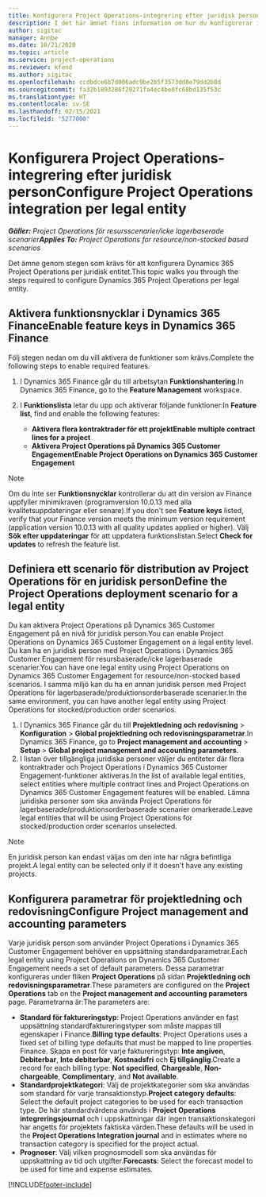```yaml
---
title: Konfigurera Project Operations-integrering efter juridisk person
description: I det här ämnet finns information om hur du konfigurerar integrering efter juridisk person i Project Operations.
author: sigitac
manager: Annbe
ms.date: 10/21/2020
ms.topic: article
ms.service: project-operations
ms.reviewer: kfend
ms.author: sigitac
ms.openlocfilehash: ccdbdce6b7d006adc9be2b5f3573dd8e79dd2b8d
ms.sourcegitcommit: fa32b1893286f20271fa4ec4be8fc68bd135f53c
ms.translationtype: HT
ms.contentlocale: sv-SE
ms.lasthandoff: 02/15/2021
ms.locfileid: "5277000"
---
```

# <a name="configure-project-operations-integration-per-legal-entity"></a><span data-ttu-id="ce91f-103">Konfigurera Project Operations-integrering efter juridisk person</span><span class="sxs-lookup"><span data-stu-id="ce91f-103">Configure Project Operations integration per legal entity</span></span> 

<span data-ttu-id="ce91f-104">_**Gäller:** Project Operations för resursscenarier/icke lagerbaserade scenarier_</span><span class="sxs-lookup"><span data-stu-id="ce91f-104">_**Applies To:** Project Operations for resource/non-stocked based scenarios_</span></span>

<span data-ttu-id="ce91f-105">Det ämne genom stegen som krävs för att konfigurera Dynamics 365 Project Operations per juridisk entitet.</span><span class="sxs-lookup"><span data-stu-id="ce91f-105">This topic walks you through the steps required to configure Dynamics 365 Project Operations per legal entity.</span></span>

## <a name="enable-feature-keys-in-dynamics-365-finance"></a><span data-ttu-id="ce91f-106">Aktivera funktionsnycklar i Dynamics 365 Finance</span><span class="sxs-lookup"><span data-stu-id="ce91f-106">Enable feature keys in Dynamics 365 Finance</span></span>

<span data-ttu-id="ce91f-107">Följ stegen nedan om du vill aktivera de funktioner som krävs.</span><span class="sxs-lookup"><span data-stu-id="ce91f-107">Complete the following steps to enable required features.</span></span>

1. <span data-ttu-id="ce91f-108">I Dynamics 365 Finance går du till arbetsytan **Funktionshantering**.</span><span class="sxs-lookup"><span data-stu-id="ce91f-108">In Dynamics 365 Finance, go to the **Feature Management** workspace.</span></span>
2. <span data-ttu-id="ce91f-109">I **Funktionslista** letar du upp och aktiverar följande funktioner:</span><span class="sxs-lookup"><span data-stu-id="ce91f-109">In **Feature list**, find and enable the following features:</span></span>
  
    - <span data-ttu-id="ce91f-110">**Aktivera flera kontraktrader för ett projekt**</span><span class="sxs-lookup"><span data-stu-id="ce91f-110">**Enable multiple contract lines for a project**</span></span>
    - <span data-ttu-id="ce91f-111">**Aktivera Project Operations på Dynamics 365 Customer Engagement**</span><span class="sxs-lookup"><span data-stu-id="ce91f-111">**Enable Project Operations on Dynamics 365 Customer Engagement**</span></span>

> [!NOTE]
> <span data-ttu-id="ce91f-112">Om du inte ser **Funktionsnycklar** kontrollerar du att din version av Finance uppfyller minimikraven (programversion 10.0.13 med alla kvalitetsuppdateringar eller senare).</span><span class="sxs-lookup"><span data-stu-id="ce91f-112">If you don't see **Feature keys** listed, verify that your Finance version meets the minimum version requirement (application version 10.0.13 with all quality updates applied or higher).</span></span> <span data-ttu-id="ce91f-113">Välj **Sök efter uppdateringar** för att uppdatera funktionslistan.</span><span class="sxs-lookup"><span data-stu-id="ce91f-113">Select **Check for updates** to refresh the feature list.</span></span>

## <a name="define-the-project-operations-deployment-scenario-for-a-legal-entity"></a><span data-ttu-id="ce91f-114">Definiera ett scenario för distribution av Project Operations för en juridisk person</span><span class="sxs-lookup"><span data-stu-id="ce91f-114">Define the Project Operations deployment scenario for a legal entity</span></span>

<span data-ttu-id="ce91f-115">Du kan aktivera Project Operations på Dynamics 365 Customer Engagement på en nivå för juridisk person.</span><span class="sxs-lookup"><span data-stu-id="ce91f-115">You can enable Project Operations on Dynamics 365 Customer Engagement on a legal entity level.</span></span> <span data-ttu-id="ce91f-116">Du kan ha en juridisk person med Project Operations i Dynamics 365 Customer Engagement för resursbaserade/icke lagerbaserade scenarier.</span><span class="sxs-lookup"><span data-stu-id="ce91f-116">You can have one legal entity using Project Operations on Dynamics 365 Customer Engagement for resource/non-stocked based scenarios.</span></span> <span data-ttu-id="ce91f-117">I samma miljö kan du ha en annan juridisk person med Project Operations för lagerbaserade/produktionsorderbaserade scenarier.</span><span class="sxs-lookup"><span data-stu-id="ce91f-117">In the same environment, you can have another legal entity using Project Operations for stocked/production order scenarios.</span></span>

1. <span data-ttu-id="ce91f-118">I Dynamics 365 Finance går du till **Projektledning och redovisning** > **Konfiguration** > **Global projektledning och redovisningsparametrar**.</span><span class="sxs-lookup"><span data-stu-id="ce91f-118">In Dynamics 365 Finance, go to **Project management and accounting** > **Setup** > **Global project management and accounting parameters**.</span></span>
2. <span data-ttu-id="ce91f-119">I listan över tillgängliga juridiska personer väljer du entiteter där flera kontraktrader och Project Operations i Dynamics 365 Customer Engagement-funktioner aktiveras.</span><span class="sxs-lookup"><span data-stu-id="ce91f-119">In the list of available legal entities, select entities where multiple contract lines and Project Operations on Dynamics 365 Customer Engagement features will be enabled.</span></span> <span data-ttu-id="ce91f-120">Lämna juridiska personer som ska använda Project Operations för lagerbaserade/produktionsorderbaserade scenarier omarkerade.</span><span class="sxs-lookup"><span data-stu-id="ce91f-120">Leave legal entities that will be using Project Operations for stocked/production order scenarios unselected.</span></span>

> [!NOTE]
> <span data-ttu-id="ce91f-121">En juridisk person kan endast väljas om den inte har några befintliga projekt.</span><span class="sxs-lookup"><span data-stu-id="ce91f-121">A legal entity can be selected only if it doesn't have any existing projects.</span></span>

## <a name="configure-project-management-and-accounting-parameters"></a><span data-ttu-id="ce91f-122">Konfigurera parametrar för projektledning och redovisning</span><span class="sxs-lookup"><span data-stu-id="ce91f-122">Configure Project management and accounting parameters</span></span>

<span data-ttu-id="ce91f-123">Varje juridisk person som använder Project Operations i Dynamics 365 Customer Engagement behöver en uppsättning standardparametrar.</span><span class="sxs-lookup"><span data-stu-id="ce91f-123">Each legal entity using Project Operations on Dynamics 365 Customer Engagement needs a set of default parameters.</span></span> <span data-ttu-id="ce91f-124">Dessa parametrar konfigureras under fliken **Project Operations** på sidan **Projektledning och redovisningsparametrar**.</span><span class="sxs-lookup"><span data-stu-id="ce91f-124">These parameters are configured on the **Project Operations** tab on the **Project management and accounting parameters** page.</span></span> <span data-ttu-id="ce91f-125">Parametrarna är:</span><span class="sxs-lookup"><span data-stu-id="ce91f-125">The parameters are:</span></span>

  - <span data-ttu-id="ce91f-126">**Standard för faktureringstyp**: Project Operations använder en fast uppsättning standardfaktureringstyper som måste mappas till egenskaper i Finance.</span><span class="sxs-lookup"><span data-stu-id="ce91f-126">**Billing type defaults**: Project Operations uses a fixed set of billing type defaults that must be mapped to line properties Finance.</span></span> <span data-ttu-id="ce91f-127">Skapa en post för varje faktureringstyp: **Inte angiven**, **Debiterbar**, **Inte debiterbar**, **Kostnadsfri** och **Ej tillgänglig**.</span><span class="sxs-lookup"><span data-stu-id="ce91f-127">Create a record for each billing type: **Not specified**, **Chargeable**, **Non-chargeable**, **Complimentary**, and **Not available**.</span></span>
  - <span data-ttu-id="ce91f-128">**Standardprojektkategori**: Välj de projektkategorier som ska användas som standard för varje transaktionstyp.</span><span class="sxs-lookup"><span data-stu-id="ce91f-128">**Project category defaults**: Select the default project categories to be used for each transaction type.</span></span> <span data-ttu-id="ce91f-129">De här standardvärdena används i **Project Operations integreringsjournal** och i uppskattningar där ingen transaktionskategori har angetts för projektets faktiska värden.</span><span class="sxs-lookup"><span data-stu-id="ce91f-129">These defaults will be used in the **Project Operations Integration journal** and in estimates where no transaction category is specified for the project actual.</span></span>
  - <span data-ttu-id="ce91f-130">**Prognoser**: Välj vilken prognosmodell som ska användas för uppskattning av tid och utgifter.</span><span class="sxs-lookup"><span data-stu-id="ce91f-130">**Forecasts**: Select the forecast model to be used for time and expense estimates.</span></span>


[!INCLUDE[footer-include](../includes/footer-banner.md)]